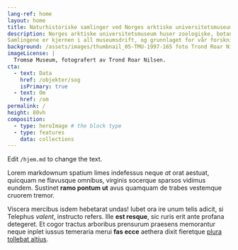 ```yaml
---
lang-ref: home
layout: home
title: Naturhistoriske samlinger ved Norges arktiske universitetsmuseum 
description: Norges arktiske universitetsmuseum huser zoologiske, botaniske og geologiske samlinger, mere enn 500 000 eksemplarer hovedsakelig fra Nord-Norge og de arktiske regionene.
Samlingene er kjernen i all museumsdrift, og grunnlaget for vår forskning på fortiden, nåtiden og med et blikk mot fremtiden. 
background: /assets/images/thumbnail_05-TMU-1997-165 foto Trond Roar Nilsen-33006.jpg
imageLicense: |
  Tromsø Museum, fotografert av Trond Roar Nilsen.
cta:
  - text: Data
    href: /objekter/sog
    isPrimary: true
  - text: Om
    href: /om
permalink: /
height: 80vh
composition:
  - type: heroImage # the block type
  - type: features
    data: collections
---
```


Edit `/hjem.md` to change the text.

Lorem markdownum spatium limes indefessus neque *at* orat aestuat, quicquam ne
flavusque omnibus, virginis socerque sparsos vidimus eundem. Sustinet **ramo
pontum ut** avus quamquam de trabes vestemque cruorem tremor.

Viscera mercibus isdem hebetarat undas! Iubet ora ire unum telis adicit, si
Telephus *valent*, instructo refers. Ille **est resque**, sic ruris erit ante
profana detegeret. Et cogor tractus arboribus prensurum praesens memorantur
neque inplet iussus temeraria merui **fas ecce** aethera dixit fieretque [plura
tollebat altius](http://virgineusque.net/est.html).


